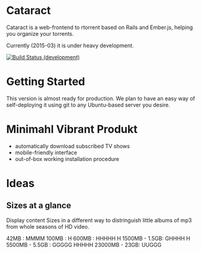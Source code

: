 Cataract
========

Cataract is a web-frontend to rtorrent based on Rails and Ember.js, helping you organize your torrents.

Currently (2015-03) it is under heavy development.

[![Build Status (development)](https://travis-ci.org/niklas/cataract.png?branch=development)](https://travis-ci.org/niklas/cataract)

Getting Started
===============

This version is almost ready for production. We plan to have an easy way of
self-deploying it using git to any Ubuntu-based server you desire.

Minimahl Vibrant Produkt
========================

 * automatically download subscribed TV shows
 * mobile-friendly interface
 * out-of-box working installation procedure


Ideas
=====

Sizes at a glance
-----------------

Display content Sizes in a different way to distringuish little albums of mp3
from whole seasons of HD video.

42MB : MMMM
100MB : H
600MB : HHHHH H
1500MB - 1.5GB: GHHHH H
5500MB - 5.5GB : GGGGG HHHHH
23000MB - 23GB: UUGGG
